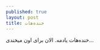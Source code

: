 ```yaml
---
published: true
layout: post
title: خنده‌هات
---
```


خنده‌هات یادمه. الان برای اون میخندی...
